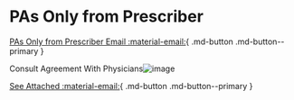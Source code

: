 # PAs Only from Prescriber

[PAs Only from Prescriber Email :material-email:](https://mygainwell-my.sharepoint.com/:u:/r/personal/christopher_nguyen_gainwelltechnologies_com/Documents/Evergreen/Emails/RE_%20_See%20attached%20order_%20or%20_See%20signature%20on%20File_.msg?csf=1&web=1&e=CzVWpL){ .md-button .md-button--primary }

Consult Agreement With Physicians![image](https://user-images.githubusercontent.com/122046056/227430503-d547f383-39b9-4915-af33-194b9147b592.png)

[See Attached :material-email:](https://mygainwell-my.sharepoint.com/:u:/g/personal/kaelyn_dobbins_gainwelltechnologies_com/EcTwqu2DHeNNsU9lLaD7Kb0ByfCgQ1a5-6zg3PolshbIXg?e=x3sieB){ .md-button .md-button--primary }

